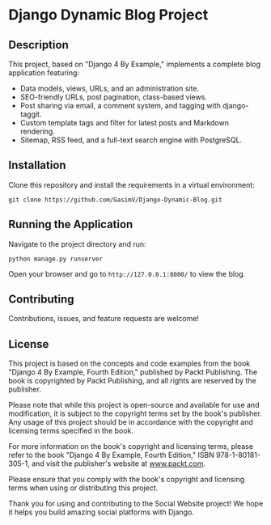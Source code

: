 # Django Dynamic Blog Project

## Description
This project, based on "Django 4 By Example," implements a complete blog application featuring:

- Data models, views, URLs, and an administration site.
- SEO-friendly URLs, post pagination, class-based views.
- Post sharing via email, a comment system, and tagging with django-taggit.
- Custom template tags and filter for latest posts and Markdown rendering.
- Sitemap, RSS feed, and a full-text search engine with PostgreSQL.

## Installation
Clone this repository and install the requirements in a virtual environment:

```
git clone https://github.com/GasimV/Django-Dynamic-Blog.git
```

## Running the Application
Navigate to the project directory and run:

```
python manage.py runserver
```

Open your browser and go to `http://127.0.0.1:8000/` to view the blog.

## Contributing
Contributions, issues, and feature requests are welcome!

## License
This project is based on the concepts and code examples from the book "Django 4 By Example, Fourth Edition," published by Packt Publishing. The book is copyrighted by Packt Publishing, and all rights are reserved by the publisher.

Please note that while this project is open-source and available for use and modification, it is subject to the copyright terms set by the book's publisher. Any usage of this project should be in accordance with the copyright and licensing terms specified in the book.

For more information on the book's copyright and licensing terms, please refer to the book "Django 4 By Example, Fourth Edition," ISBN 978-1-80181-305-1, and visit the publisher's website at www.packt.com.

Please ensure that you comply with the book's copyright and licensing terms when using or distributing this project.

Thank you for using and contributing to the Social Website project! We hope it helps you build amazing social platforms with Django.
